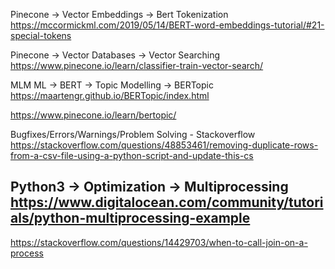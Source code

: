 Pinecone -> Vector Embeddings -> Bert Tokenization
https://mccormickml.com/2019/05/14/BERT-word-embeddings-tutorial/#21-special-tokens

Pinecone -> Vector Databases -> Vector Searching
https://www.pinecone.io/learn/classifier-train-vector-search/

MLM ML -> BERT -> Topic Modelling -> BERTopic
https://maartengr.github.io/BERTopic/index.html

https://www.pinecone.io/learn/bertopic/

Bugfixes/Errors/Warnings/Problem Solving - Stackoverflow
https://stackoverflow.com/questions/48853461/removing-duplicate-rows-from-a-csv-file-using-a-python-script-and-update-this-cs

Python3 -> Optimization -> Multiprocessing
https://www.digitalocean.com/community/tutorials/python-multiprocessing-example
--
https://stackoverflow.com/questions/14429703/when-to-call-join-on-a-process
